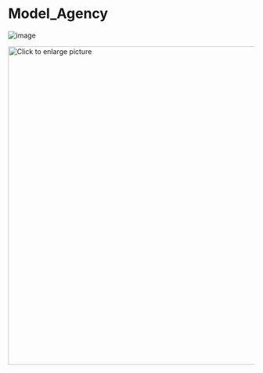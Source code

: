 # Model_Agency

![image](https://drive.google.com/uc?export=view&id=1k_UPwi4wZdqKN9V0Hj0cSKrFKzv3ATkl)

<a href="https://drive.google.com/uc?export=view&id=1k_UPwi4wZdqKN9V0Hj0cSKrFKzv3ATkl"><img src="https://drive.google.com/uc?export=view&id=<FILEID>" style="width: 650px; max-width: 100%; height: auto" title="Click to enlarge picture" />
